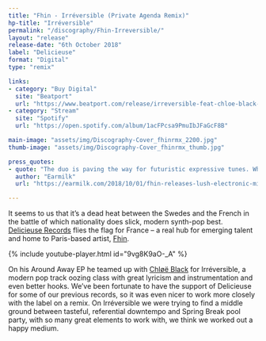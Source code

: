 ```yaml
---
title: "Fhin - Irréversible (Private Agenda Remix)"
hp-title: "Irréversible"
permalink: "/discography/Fhin-Irreversible/"
layout: "release"
release-date: "6th October 2018"
label: "Delicieuse"
format: "Digital"
type: "remix"

links:
- category: "Buy Digital"
  site: "Beatport"
  url: "https://www.beatport.com/release/irreversible-feat-chloe-black-private-agenda-remix/2386803"
- category: "Stream"
  site: "Spotify"
  url: "https://open.spotify.com/album/1acFPcsa9PmuIbJFaGcF8B"

main-image: "assets/img/Discography-Cover_fhinrmx_2200.jpg"
thumb-image: "assets/img/Discography-Cover_fhinrmx_thumb.jpg"

press_quotes:
- quote: "The duo is paving the way for futuristic expressive tunes. Whether it’s a mix from a synth supremo or an original single, the pair confidently delivers a softer texture to a beautifully sophisticated sound."
  author: "Earmilk"
  url: "https://earmilk.com/2018/10/01/fhin-releases-lush-electronic-mix-of-irreversible"

---
```


It seems to us that it’s a dead heat between the Swedes and the French in the battle of which nationality does slick, modern synth-pop best. [Delicieuse Records](https://www.facebook.com/DelicieuseRecords/) flies the flag for France – a real hub for emerging talent and home to Paris-based artist, [Fhin](https://www.facebook.com/fhinmusic/). 

{% include youtube-player.html id="9vg8K9aO-_A" %}

On his Around Away EP he teamed up with [Chløë Black](https://www.facebook.com/chloeblackmusic/) for Irréversible, a modern pop track oozing class with great lyricism and instrumentation and even better hooks. We’ve been fortunate to have the support of Delicieuse for some of our previous records, so it was even nicer to work more closely with the label on a remix. On Irréversible we were trying to find a middle ground between tasteful, referential downtempo and Spring Break pool party, with so many great elements to work with, we think we worked out a happy medium.

